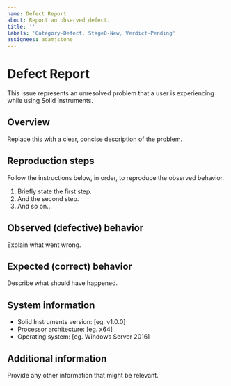 ```yaml
---
name: Defect Report
about: Report an observed defect.
title: ''
labels: 'Category-Defect, Stage0-New, Verdict-Pending'
assignees: adamjstone
---
```


# Defect Report

This issue represents an unresolved problem that a user is experiencing while using Solid Instruments.

## Overview

Replace this with a clear, concise description of the problem.

## Reproduction steps

Follow the instructions below, in order, to reproduce the observed behavior.

1. Briefly state the first step.
2. And the second step.
3. And so on...

## Observed (defective) behavior

Explain what went wrong.

## Expected (correct) behavior

Describe what should have happened.

## System information

* Solid Instruments version: [eg. v1.0.0]
* Processor architecture: [eg. x64]
* Operating system: [eg. Windows Server 2016]

## Additional information

Provide any other information that might be relevant.

